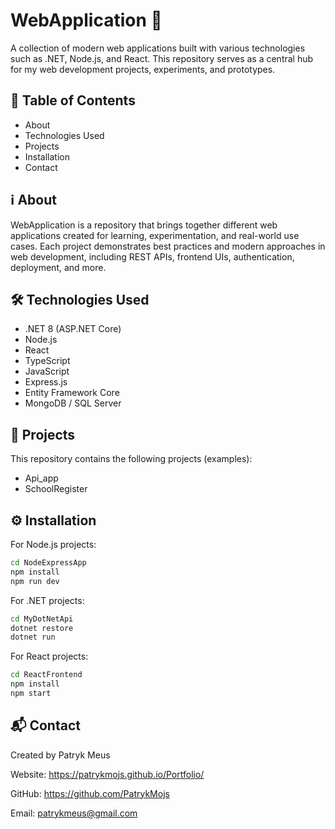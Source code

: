 # WebApplication 🚀

A collection of modern web applications built with various technologies such as .NET, Node.js, and React. This repository serves as a central hub for my web development projects, experiments, and prototypes.



## 📑 Table of Contents

- About
- Technologies Used
- Projects
- Installation
- Contact


## ℹ️ About

WebApplication is a repository that brings together different web applications created for learning, experimentation, and real-world use cases. Each project demonstrates best practices and modern approaches in web development, including REST APIs, frontend UIs, authentication, deployment, and more.
## 🛠 Technologies Used

- .NET 8 (ASP.NET Core)
- Node.js
- React
- TypeScript
- JavaScript
- Express.js
- Entity Framework Core
- MongoDB / SQL Server
## 📂 Projects

This repository contains the following projects (examples):

- Api_app
- SchoolRegister
## ⚙️ Installation

For Node.js projects:

```bash
cd NodeExpressApp
npm install
npm run dev
```
For .NET projects:

```bash
cd MyDotNetApi
dotnet restore
dotnet run
```

For React projects:

```bash
cd ReactFrontend
npm install
npm start
```
## 📬 Contact

Created by Patryk Meus

Website: https://patrykmojs.github.io/Portfolio/

GitHub: https://github.com/PatrykMojs

Email: patrykmeus@gmail.com



